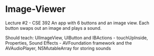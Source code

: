 Image-Viewer
============

Lecture #2 - CSE 392
An app with 6 buttons and an image view. Each button swaps out an image and plays a sound.

Should teach:
  UIImageView,
  UIButton and IBActions - touchUpInside,
  Properties,
  Sound Effects - AVFoundation framework and the AVAudioPlayer,
  NSMutableArray for storing sounds
